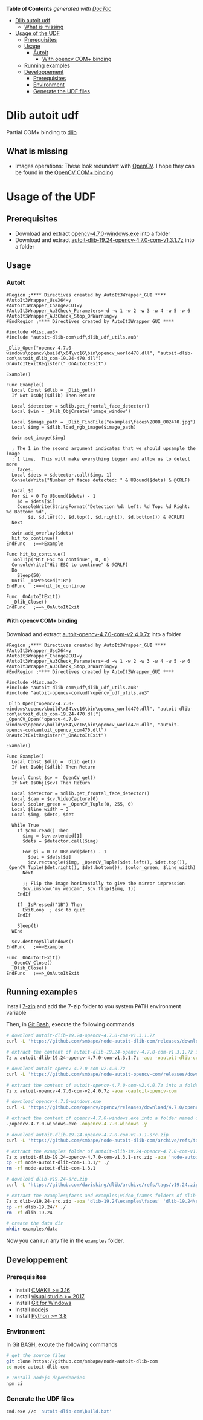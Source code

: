 <!-- START doctoc generated TOC please keep comment here to allow auto update -->
<!-- DON'T EDIT THIS SECTION, INSTEAD RE-RUN doctoc TO UPDATE -->
**Table of Contents**  *generated with [DocToc](https://github.com/thlorenz/doctoc)*

- [Dlib autoit udf](#dlib-autoit-udf)
  - [What is missing](#what-is-missing)
- [Usage of the UDF](#usage-of-the-udf)
  - [Prerequisites](#prerequisites)
  - [Usage](#usage)
    - [AutoIt](#autoit)
      - [With opencv COM+ binding](#with-opencv-com-binding)
  - [Running examples](#running-examples)
  - [Developpement](#developpement)
    - [Prerequisites](#prerequisites-1)
    - [Environment](#environment)
    - [Generate the UDF files](#generate-the-udf-files)

<!-- END doctoc generated TOC please keep comment here to allow auto update -->

# Dlib autoit udf

Partial COM+ binding to [dlib](http://dlib.net/)

## What is missing
  - Images operations: These look redundant with [OpenCV](https://opencv.org/). I hope they can be found in the [OpenCV COM+ binding](https://github.com/smbape/node-autoit-dlib-com)

# Usage of the UDF

## Prerequisites

  - Download and extract [opencv-4.7.0-windows.exe](https://opencv.org/releases/) into a folder
  - Download and extract [autoit-dlib-19.24-opencv-4.7.0-com-v1.3.1.7z](https://github.com/smbape/node-autoit-dlib-com/releases/download/v1.3.1/autoit-dlib-19.24-opencv-4.7.0-com-v1.3.1.7z) into a folder

## Usage

### AutoIt

```autoit
#Region ;**** Directives created by AutoIt3Wrapper_GUI ****
#AutoIt3Wrapper_UseX64=y
#AutoIt3Wrapper_Change2CUI=y
#AutoIt3Wrapper_Au3Check_Parameters=-d -w 1 -w 2 -w 3 -w 4 -w 5 -w 6
#AutoIt3Wrapper_AU3Check_Stop_OnWarning=y
#EndRegion ;**** Directives created by AutoIt3Wrapper_GUI ****

#include <Misc.au3>
#include "autoit-dlib-com\udf\dlib_udf_utils.au3"

_Dlib_Open("opencv-4.7.0-windows\opencv\build\x64\vc16\bin\opencv_world470.dll", "autoit-dlib-com\autoit_dlib_com-19.24-470.dll")
OnAutoItExitRegister("_OnAutoItExit")

Example()

Func Example()
  Local Const $dlib = _Dlib_get()
  If Not IsObj($dlib) Then Return

  Local $detector = $dlib.get_frontal_face_detector()
  Local $win = _Dlib_ObjCreate("image_window")

  Local $image_path = _Dlib_FindFile("examples\faces\2008_002470.jpg")
  Local $img = $dlib.load_rgb_image($image_path)

  $win.set_image($img)

  ; The 1 in the second argument indicates that we should upsample the image
  ; 1 time.  This will make everything bigger and allow us to detect more
  ; faces.
  Local $dets = $detector.call($img, 1)
  ConsoleWrite("Number of faces detected: " & UBound($dets) & @CRLF)

  Local $d
  For $i = 0 To UBound($dets) - 1
    $d = $dets[$i]
    ConsoleWrite(StringFormat("Detection %d: Left: %d Top: %d Right: %d Bottom: %d", _
        $i, $d.left(), $d.top(), $d.right(), $d.bottom()) & @CRLF)
  Next

  $win.add_overlay($dets)
  hit_to_continue()
EndFunc   ;==>Example

Func hit_to_continue()
  ToolTip("Hit ESC to continue", 0, 0)
  ConsoleWrite("Hit ESC to continue" & @CRLF)
  Do
    Sleep(50)
  Until _IsPressed("1B")
EndFunc   ;==>hit_to_continue

Func _OnAutoItExit()
  _Dlib_Close()
EndFunc   ;==>_OnAutoItExit
```

#### With opencv COM+ binding

Download and extract [autoit-opencv-4.7.0-com-v2.4.0.7z](https://github.com/smbape/node-autoit-opencv-com/releases/download/v2.4.0/autoit-opencv-4.7.0-com-v2.4.0.7z) into a folder

```autoit
#Region ;**** Directives created by AutoIt3Wrapper_GUI ****
#AutoIt3Wrapper_UseX64=y
#AutoIt3Wrapper_Change2CUI=y
#AutoIt3Wrapper_Au3Check_Parameters=-d -w 1 -w 2 -w 3 -w 4 -w 5 -w 6
#AutoIt3Wrapper_AU3Check_Stop_OnWarning=y
#EndRegion ;**** Directives created by AutoIt3Wrapper_GUI ****

#include <Misc.au3>
#include "autoit-dlib-com\udf\dlib_udf_utils.au3"
#include "autoit-opencv-com\udf\opencv_udf_utils.au3"

_Dlib_Open("opencv-4.7.0-windows\opencv\build\x64\vc16\bin\opencv_world470.dll", "autoit-dlib-com\autoit_dlib_com-19.24-470.dll")
_OpenCV_Open("opencv-4.7.0-windows\opencv\build\x64\vc16\bin\opencv_world470.dll", "autoit-opencv-com\autoit_opencv_com470.dll")
OnAutoItExitRegister("_OnAutoItExit")

Example()

Func Example()
  Local Const $dlib = _Dlib_get()
  If Not IsObj($dlib) Then Return

  Local Const $cv = _OpenCV_get()
  If Not IsObj($cv) Then Return

  Local $detector = $dlib.get_frontal_face_detector()
  Local $cam = $cv.VideoCapture(0)
  Local $color_green = _OpenCV_Tuple(0, 255, 0)
  Local $line_width = 3
  Local $img, $dets, $det

  While True
    If $cam.read() Then
      $img = $cv.extended[1]
      $dets = $detector.call($img)

      For $i = 0 To UBound($dets) - 1
        $det = $dets[$i]
        $cv.rectangle($img, _OpenCV_Tuple($det.left(), $det.top()), _OpenCV_Tuple($det.right(), $det.bottom()), $color_green, $line_width)
      Next

      ;; Flip the image horizontally to give the mirror impression
      $cv.imshow("my webcam", $cv.flip($img, 1))
    EndIf

    If _IsPressed("1B") Then
      ExitLoop  ; esc to quit
    EndIf

    Sleep(1)
  WEnd

  $cv.destroyAllWindows()
EndFunc   ;==>Example

Func _OnAutoItExit()
  _OpenCV_Close()
  _Dlib_Close()
EndFunc   ;==>_OnAutoItExit
```

## Running examples

Install [7-zip](https://www.7-zip.org/download.html) and add the 7-zip folder to you system PATH environment variable

Then, in [Git Bash](https://gitforwindows.org/), execute the following commands

```sh
# download autoit-dlib-19.24-opencv-4.7.0-com-v1.3.1.7z
curl -L 'https://github.com/smbape/node-autoit-dlib-com/releases/download/v1.3.1/autoit-dlib-19.24-opencv-4.7.0-com-v1.3.1.7z' -o autoit-dlib-19.24-opencv-4.7.0-com-v1.3.1.7z

# extract the content of autoit-dlib-19.24-opencv-4.7.0-com-v1.3.1.7z into a folder named autoit-dlib-com
7z x autoit-dlib-19.24-opencv-4.7.0-com-v1.3.1.7z -aoa -oautoit-dlib-com

# download autoit-opencv-4.7.0-com-v2.4.0.7z
curl -L 'https://github.com/smbape/node-autoit-opencv-com/releases/download/v2.4.0/autoit-opencv-4.7.0-com-v2.4.0.7z' -o autoit-opencv-4.7.0-com-v2.4.0.7z

# extract the content of autoit-opencv-4.7.0-com-v2.4.0.7z into a folder named autoit-opencv-com
7z x autoit-opencv-4.7.0-com-v2.4.0.7z -aoa -oautoit-opencv-com

# download opencv-4.7.0-windows.exe
curl -L 'https://github.com/opencv/opencv/releases/download/4.7.0/opencv-4.7.0-windows.exe' -o opencv-4.7.0-windows.exe

# extract the content of opencv-4.7.0-windows.exe into a folder named opencv-4.7.0-windows
./opencv-4.7.0-windows.exe -oopencv-4.7.0-windows -y

# download autoit-dlib-19.24-opencv-4.7.0-com-v1.3.1-src.zip
curl -L 'https://github.com/smbape/node-autoit-dlib-com/archive/refs/tags/v1.3.1.zip' -o autoit-dlib-19.24-opencv-4.7.0-com-v1.3.1-src.zip

# extract the examples folder of autoit-dlib-19.24-opencv-4.7.0-com-v1.3.1-src.zip
7z x autoit-dlib-19.24-opencv-4.7.0-com-v1.3.1-src.zip -aoa 'node-autoit-dlib-com-1.3.1\examples'
cp -rf node-autoit-dlib-com-1.3.1/* ./
rm -rf node-autoit-dlib-com-1.3.1

# download dlib-v19.24-src.zip
curl -L 'https://github.com/davisking/dlib/archive/refs/tags/v19.24.zip' -o dlib-v19.24-src.zip

# extract the examples\faces and examples\video_frames folders of dlib-v19.24-src.zip
7z x dlib-v19.24-src.zip -aoa 'dlib-19.24\examples\faces' 'dlib-19.24\examples\video_frames'
cp -rf dlib-19.24/* ./
rm -rf dlib-19.24

# create the data dir
mkdir examples/data
```

Now you can run any file in the `examples` folder.

## Developpement

### Prerequisites

  - Install [CMAKE >= 3.16](https://cmake.org/download/)
  - Install [visual studio >= 2017](https://visualstudio.microsoft.com/vs/community/)
  - Install [Git for Windows](https://gitforwindows.org/)
  - Install [nodejs](https://nodejs.org/en/download/)
  - Install [Python >= 3.8](https://www.python.org/downloads/)

### Environment

In Git BASH, excute the following commands

```sh
# get the source files
git clone https://github.com/smbape/node-autoit-dlib-com
cd node-autoit-dlib-com

# Install nodejs dependencies
npm ci
```

### Generate the UDF files

```sh
cmd.exe //c 'autoit-dlib-com\build.bat'
```

